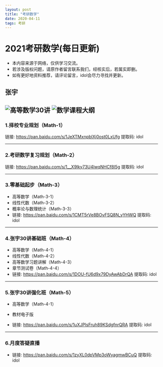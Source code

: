 ```yaml
---
layout: post
title: "考研数学"
date: 2020-04-11 
tags: 考研  
---
```

# 2021考研数学(每日更新)

* 本内容来源于网络，仅供学习交流。
* 若涉及版权问题，请原作者留言联系我们，经核实后，若属实即删。
* 如有更好地资料推荐，请评论留言，idol会尽力寻找并更新。
## 张宇
![高等数学30讲](http://note.youdao.com/noteshare?id=5c312da84e68243138a1c87877d4d8d2&sub=4971B7BD749F4B699B54108089FD7CC1)
![数学课程大纲](http://note.youdao.com/noteshare?id=5376cc3062e2c5f665509fd4e499baf6&sub=D10D452470044D0AB1FF5D521FAD18BD)
----------

###  1.择校专业规划（Math-1）
链接: https://pan.baidu.com/s/1JeXTMxnpblXj0ost0LxUfg 提取码: idol

----------

### 2.考研数学复习规划（Math-2）
链接: https://pan.baidu.com/s/1__X9lky73U4lwqNHCf8l5g 提取码: idol

----------

### 3.零基础起步（Math-3）
- 高等数学（Math-3-1）
- 线性代数（Math-3-2）
- 概率论与数理统计（Math-3-3）
- 链接: https://pan.baidu.com/s/1CMT5rVe8BOvFSQ8N_yYHWQ 提取码: idol

----------

### 4.张宇30讲基础班（Math-4）
- 高等数学（Math-4-1）
- 线性代数（Math-4-2）
- 高等数学习题讲解（Math-4-3）
- 章节测试卷（Math-4-4）
- 链接: https://pan.baidu.com/s/1DOU-fU6d9x79DyAwAbDrQA 提取码: idol

----------

### 5.张宇30讲强化班（Math-5）

- 高等数学（Math-4-1）

- 教材电子版

- 链接: https://pan.baidu.com/s/1uXJPlsFruh89KSdgfnrQRA 提取码: idol

----------

### 6.月度答疑直播

- 链接: https://pan.baidu.com/s/1zyXL0dpVMp3oWyagmwBCuQ 提取码: idol




